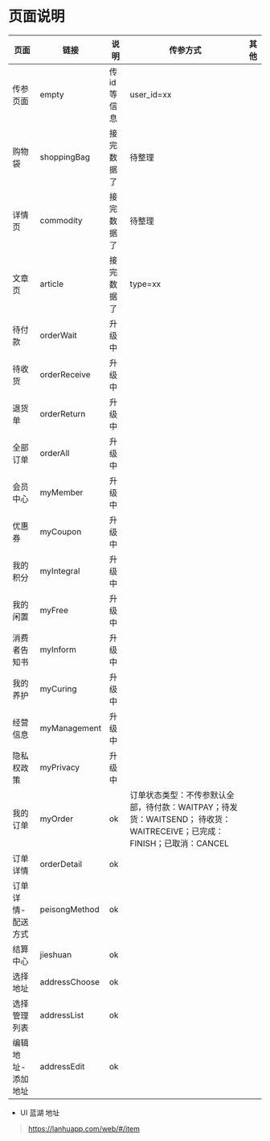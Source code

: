 # 页面说明

|页面|链接|说明|传参方式|其他|
|---|---|----|---|---|
|传参页面|empty|传id等信息|user_id=xx|
|购物袋|shoppingBag|接完数据了|待整理|
|详情页|commodity|接完数据了|待整理|
|文章页|article|接完数据了|type=xx|
|待付款|orderWait|升级中|
|待收货|orderReceive|升级中|
|退货单|orderReturn|升级中|
|全部订单|orderAll|升级中|
|会员中心|myMember|升级中|
|优惠券|myCoupon|升级中|
|我的积分|myIntegral|升级中|
|我的闲置|myFree|升级中|
|消费者告知书|myInform|升级中|
|我的养护|myCuring|升级中|
|经营信息|myManagement|升级中|
|隐私权政策|myPrivacy|升级中|
|我的订单|myOrder|ok|订单状态类型：不传参默认全部，待付款：WAITPAY；待发货：WAITSEND； 待收货：WAITRECEIVE；已完成：FINISH；已取消：CANCEL
|订单详情|orderDetail|ok|
|订单详情-配送方式|peisongMethod|ok|
|结算中心|jieshuan|ok|
|选择地址|addressChoose|ok|
|选择管理列表|addressList|ok|
|编辑地址-添加地址|addressEdit|ok|






- UI 蓝湖 地址

> https://lanhuapp.com/web/#/item